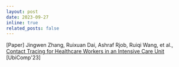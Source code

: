```yaml
---
layout: post
date: 2023-09-27
inline: true
related_posts: false
---
```

[Paper] Jingwen Zhang, Ruixuan Dai, Ashraf Rjob, Ruiqi Wang, et al., <a href="https://dl.acm.org/doi/10.1145/3610924">Contact Tracing for Healthcare Workers in an Intensive Care Unit</a> [UbiComp'23]
